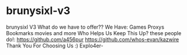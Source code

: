 # brunysixl-v3
brunysixl V3
What do we have to offer??
We Have:
Games
Proxys
Bookmarks
movies
and more
Who Helps Us Keep This Up?
these people do!:
https://github.com/a456pur
https://github.com/whos-evan/kazwire
Thank You For Choosing Us :)
Explo4er-
